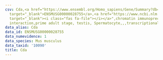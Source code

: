 ```yaml
---
csv: Cda,<a href="https://www.ensembl.org/Homo_sapiens/Gene/Summary?db=core;g=ENSMUSG00000028755"
  target="_blank">ENSMUSG00000028755</a>,<a href="https://www.ncbi.nlm.nih.gov/pubmed/25450459"
  target="_blank"><i class="fas fa-file"></i></a>",chromatin immunoprecipitation assay,direct
  interaction,prime adult stage, testis, Spermatocyte,,,transcriptional regulation,
data_alias: Cda
data_id: ENSMUSG00000028755
data_numevidence: 1
data_species: Mus musculus
data_taxid: '10090'
title: Cda
---
```

